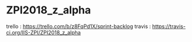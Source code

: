 # ZPI2018_z_alpha

trello : https://trello.com/b/z8FqPd1X/sprint-backlog
travis : https://travis-ci.org/IIS-ZPI/ZPI2018_z_alpha

